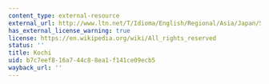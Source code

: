 ```yaml
---
content_type: external-resource
external_url: http://www.ltn.net/T/Idioma/English/Regional/Asia/Japan/Society_and_Culture/Language/Japanese_Dialects/
has_external_license_warning: true
license: https://en.wikipedia.org/wiki/All_rights_reserved
status: ''
title: Kochi
uid: b7c7eef8-16a7-44c8-8ea1-f141ce09ecb5
wayback_url: ''
---
```

